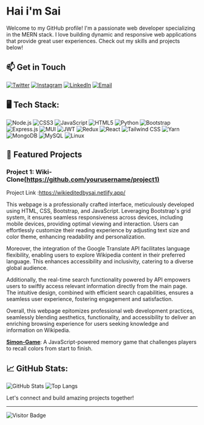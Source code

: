 # Hai i'm  Sai 

Welcome to my GitHub profile! I'm a passionate web developer specializing in the MERN stack. I love building dynamic and responsive web applications that provide great user experiences. Check out my skills and projects below!


## 📫 Get in Touch
[![Twitter](https://img.shields.io/badge/-Twitter-1DA1F2?style=for-the-badge&logo=twitter&logoColor=white)](https://twitter.com/Sa1Prakash444)
[![Instagram](https://img.shields.io/badge/-Instagram-E4405F?style=for-the-badge&logo=instagram&logoColor=white)](https://www.instagram.com/__the.2003__/)
[![LinkedIn](https://img.shields.io/badge/-LinkedIn-0077B5?style=for-the-badge&logo=linkedin&logoColor=white)](http://www.linkedin.com/in/chenna-sai-prakash-b930a0256)
[![Email](https://img.shields.io/badge/-Email-D14836?style=for-the-badge&logo=gmail&logoColor=white)](mailto:the2003csp.com)


## 🖥️ Tech Stack:

![Node.js](https://img.shields.io/badge/-Node.js-339933?style=for-the-badge&logo=Node.js&logoColor=white)
![CSS3](https://img.shields.io/badge/-CSS3-1572B6?style=for-the-badge&logo=CSS3&logoColor=white)
![JavaScript](https://img.shields.io/badge/-JavaScript-F7DF1E?style=for-the-badge&logo=JavaScript&logoColor=black)
![HTML5](https://img.shields.io/badge/-HTML5-E34F26?style=for-the-badge&logo=HTML5&logoColor=white)
![Python](https://img.shields.io/badge/-Python-3776AB?style=for-the-badge&logo=Python&logoColor=white)
![Bootstrap](https://img.shields.io/badge/-Bootstrap-7952B3?style=for-the-badge&logo=Bootstrap&logoColor=white)
![Express.js](https://img.shields.io/badge/-Express.js-000000?style=for-the-badge&logo=Express&logoColor=white)
![MUI](https://img.shields.io/badge/-MUI-007FFF?style=for-the-badge&logo=MUI&logoColor=white)
![JWT](https://img.shields.io/badge/-JWT-000000?style=for-the-badge&logo=JSON-Web-Tokens&logoColor=white)
![Redux](https://img.shields.io/badge/-Redux-764ABC?style=for-the-badge&logo=Redux&logoColor=white)
![React](https://img.shields.io/badge/-React-61DAFB?style=for-the-badge&logo=React&logoColor=black)
![Tailwind CSS](https://img.shields.io/badge/-Tailwind%20CSS-06B6D4?style=for-the-badge&logo=Tailwind-CSS&logoColor=white)
![Yarn](https://img.shields.io/badge/-Yarn-2C8EBB?style=for-the-badge&logo=Yarn&logoColor=white)
![MongoDB](https://img.shields.io/badge/-MongoDB-47A248?style=for-the-badge&logo=MongoDB&logoColor=white)
![MySQL](https://img.shields.io/badge/-MySQL-4479A1?style=for-the-badge&logo=MySQL&logoColor=white)
![Linux](https://img.shields.io/badge/-Linux-FCC624?style=for-the-badge&logo=Linux&logoColor=black)


## 🌟 Featured Projects

### Project 1: Wiki-Clone[(https://github.com/yourusername/project1)](https://github.com/SAICSP/Wiki-Project)
Project Link :https://wikieditedbysai.netlify.app/ 
<br>

This webpage is a professionally crafted interface, meticulously developed using HTML, CSS, Bootstrap, and JavaScript. Leveraging Bootstrap's grid system, it ensures seamless responsiveness across devices, including mobile devices, providing optimal viewing and interaction. Users can effortlessly customize their reading experience by adjusting text size and color theme, enhancing readability and personalization.

Moreover, the integration of the Google Translate API facilitates language flexibility, enabling users to explore Wikipedia content in their preferred language. This enhances accessibility and inclusivity, catering to a diverse global audience.

Additionally, the real-time search functionality powered by API empowers users to swiftly access relevant information directly from the main page. The intuitive design, combined with efficient search capabilities, ensures a seamless user experience, fostering engagement and satisfaction.

Overall, this webpage epitomizes professional web development practices, seamlessly blending aesthetics, functionality, and accessibility to deliver an enriching browsing experience for users seeking knowledge and information on Wikipedia.

 **[Simon-Game](https://github.com/SAICSP/Simon-Game)**: A JavaScript-powered memory game that challenges players to recall colors from start to finish.

## 📈 GitHub Stats:
![GitHub Stats](https://github-readme-stats.vercel.app/api?username=SAICSP&show_icons=true&theme=radical)
![Top Langs](https://github-readme-stats.vercel.app/api/top-langs/?username=SAICSP&layout=compact&theme=radical)





Let's connect and build amazing projects together!

---

![Visitor Badge](https://visitor-badge.laobi.icu/badge?page_id=yourusername.yourusername)

